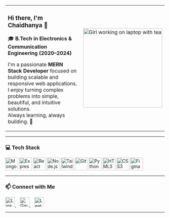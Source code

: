 <table>
  <tr>
    <td>

### Hi there, I'm Chaidhanya 👋

🎓 **B.Tech in Electronics & Communication Engineering (2020–2024)**  

I'm a passionate **MERN Stack Developer** focused on building scalable and responsive web applications.  
I enjoy turning complex problems into simple, beautiful, and intuitive solutions.  
Always learning, always building. 🚀

  </td>
  <td>
    <img src="/Chaidhanya-hash/images/working.jpeg" width="250" alt="Girl working on laptop with tea"/>
  </td>
  </tr>
</table>

---

### 💻 Tech Stack
<p align="left">
  <img src="https://cdn.jsdelivr.net/gh/devicons/devicon/icons/mongodb/mongodb-original.svg" alt="MongoDB" width="40" height="40"/>
  <img src="https://cdn.jsdelivr.net/gh/devicons/devicon/icons/express/express-original.svg" alt="Express.js" width="40" height="40"/>
  <img src="https://cdn.jsdelivr.net/gh/devicons/devicon/icons/react/react-original.svg" alt="React" width="40" height="40"/>
  <img src="https://cdn.jsdelivr.net/gh/devicons/devicon/icons/nodejs/nodejs-original.svg" alt="Node.js" width="40" height="40"/>
  <img src="https://www.vectorlogo.zone/logos/tailwindcss/tailwindcss-icon.svg" alt="Tailwind CSS" width="40" height="40"/>
  <img src="https://cdn.jsdelivr.net/gh/devicons/devicon/icons/git/git-original.svg" alt="Git" width="40" height="40"/>
  <img src="https://cdn.jsdelivr.net/gh/devicons/devicon/icons/python/python-original.svg" alt="Python" width="40" height="40"/>
  <img src="https://cdn.jsdelivr.net/gh/devicons/devicon/icons/html5/html5-original.svg" alt="HTML5" width="40" height="40"/>
  <img src="https://cdn.jsdelivr.net/gh/devicons/devicon/icons/css3/css3-original.svg" alt="CSS3" width="40" height="40"/>
  <img src="https://cdn.jsdelivr.net/gh/devicons/devicon/icons/figma/figma-original.svg" alt="Figma" width="40" height="40"/>
</p>


---

### 📫 Connect with Me

<a href="https://www.linkedin.com/in/chaidhanya/" target="_blank">
  <img src="https://cdn.jsdelivr.net/gh/devicons/devicon/icons/linkedin/linkedin-original.svg" width="30" height="30" alt="LinkedIn"/>
</a>
&nbsp;&nbsp;
<a href="mailto:chaidhanyasureshp@gmail.com">
  <img src="https://upload.wikimedia.org/wikipedia/commons/4/4e/Gmail_Icon.png" width="30" height="30" alt="Gmail"/>
</a>
&nbsp;&nbsp;
<a href="https://leetcode.com/u/0AzcT90Q2e/" target="_blank">
  <img src="https://upload.wikimedia.org/wikipedia/commons/1/19/LeetCode_logo_black.png" width="30" height="30" alt="LeetCode"/>
</a>


---
<!--
**Chaidhanya-hash/Chaidhanya-hash** is a ✨ _special_ ✨ repository because its `README.md` (this file) appears on your GitHub profile.

Here are some ideas to get you started:

- 🔭 I’m currently working on ...
- 🌱 I’m currently learning ...
- 👯 I’m looking to collaborate on ...
- 🤔 I’m looking for help with ...
- 💬 Ask me about ...
- 📫 How to reach me: ...
- 😄 Pronouns: ...
- ⚡ Fun fact: ...
-->
